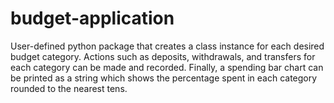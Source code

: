 # budget-application
User-defined python package that creates a class instance for each desired budget category. Actions such as deposits, withdrawals, and transfers for each category can be made and recorded. Finally, a spending bar chart can be printed as a string which shows the percentage spent in each category rounded to the nearest tens.
